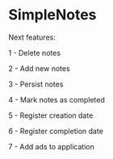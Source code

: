 # SimpleNotes

Next features:

  1 - Delete notes
	
  2 - Add new notes
	
  3 - Persist notes
	
  4 - Mark notes as completed
	
  5 - Register creation date
	
  6 - Register completion date
	
  7 - Add ads to application
